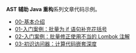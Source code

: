 
**AST 辅助 Java 重构**系列文章代码示例。

+ [00-基本介绍](https://mp.weixin.qq.com/s?__biz=MzUzNzkwNjM4MQ==&mid=2247483675&idx=1&sn=9f023038fed0050ba0135c6bce104bf0&chksm=fade9cb9cda915af8e2b947b4da1c2d5fb42363d1fb60cf21b126a48fd82336e707601d352e9#rd)
+ [01-入门案例：批量为 if 语句补充花括号](https://mp.weixin.qq.com/s?__biz=MzUzNzkwNjM4MQ==&mid=2247483676&idx=1&sn=598fc8bd17dbaa46fc49bbf558ee83a0&chksm=fade9cbecda915a8542fe535eb373bc3a0ffc1fda62d4fa56d48f5986db71b4df187c6d0295c#rd)
+ [02-入门案例：批量修正使用不当的 Lombok 注解](https://mp.weixin.qq.com/s?__biz=MzUzNzkwNjM4MQ==&mid=2247483682&idx=1&sn=00e2347550e382b4e89fd951f0209443&chksm=fade9c80cda91596cd58cafdf3e564bef1a8b4fa667c0c0a216773f4c2d3da6a642c06f13608#rd)
+ [03-初识访问器：计算代码嵌套深度](https://mp.weixin.qq.com/s?__biz=MzUzNzkwNjM4MQ==&mid=2247483687&idx=1&sn=66eaa7aedaff3130708f78f4706fb64c&chksm=fade9c85cda91593ecc085c97c6d8055b71e871dec3c2bca33f65d82a6b71895a102c8e5e6f7#rd)
